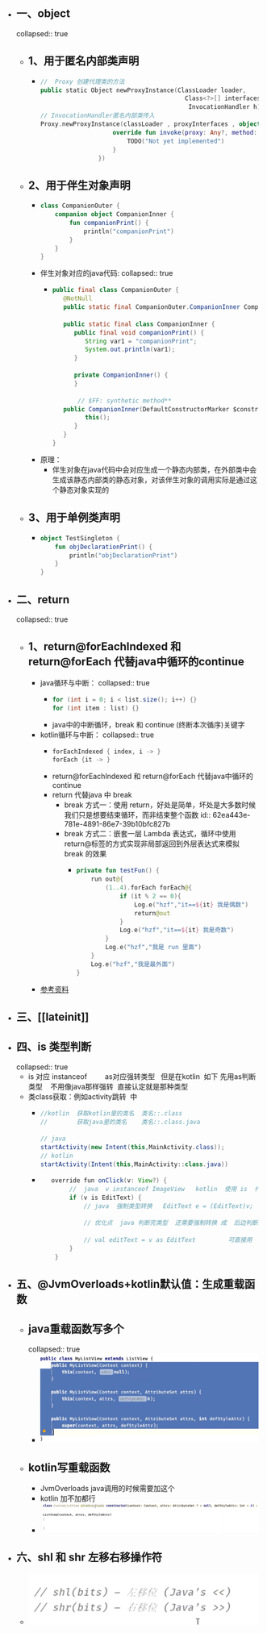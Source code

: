 - ## 一、object
  collapsed:: true
	- ## 1、用于匿名内部类声明
		- ```kotlin
		  //  Proxy 创建代理类的方法
		  public static Object newProxyInstance(ClassLoader loader,
		                                          Class<?>[] interfaces,
		                                           InvocationHandler h)
		  // InvocationHandler匿名内部类传入
		  Proxy.newProxyInstance(classLoader , proxyInterfaces , object :InvocationHandler{
		                      override fun invoke(proxy: Any?, method: Method?, args: Array<out Any>?): Any {
		                          TODO("Not yet implemented")
		                      }
		                  })
		  ```
	- ## 2、用于伴生对象声明
		- ```kotlin
		  class CompanionOuter {
		      companion object CompanionInner {
		          fun companionPrint() {
		              println("companionPrint")
		          }
		      }
		  }
		  
		  ```
		- 伴生对象对应的java代码:
		  collapsed:: true
			- ```java
			  public final class CompanionOuter {
			     @NotNull
			     public static final CompanionOuter.CompanionInner CompanionInner = new CompanionOuter.CompanionInner((DefaultConstructorMarker)null);
			  
			     public static final class CompanionInner {
			        public final void companionPrint() {
			           String var1 = "companionPrint";
			           System.out.println(var1);
			        }
			  
			        private CompanionInner() {
			        }
			  
			         // $FF: synthetic method**
			     public CompanionInner(DefaultConstructorMarker $constructor_marker) {
			           this();
			        }
			     }
			  }
			  ```
		- 原理：
			- 伴生对象在java代码中会对应生成一个静态内部类，在外部类中会生成该静态内部类的静态对象，对该伴生对象的调用实际是通过这个静态对象实现的
	- ## 3、用于单例类声明
		- ```kotlin
		  object TestSingleton {
		      fun objDeclarationPrint() {
		          println("objDeclarationPrint")
		      }
		  }
		  ```
- ## 二、return
  collapsed:: true
	- ## 1、return@forEachIndexed 和 return@forEach 代替java中循环的continue
		- java循环与中断：
		  collapsed:: true
			- ```java
			  for (int i = 0; i < list.size(); i++) {}
			  for (int item : list) {}
			  ```
			- java中的中断循环，break 和 continue (终断本次循序)关键字
		- kotlin循环与中断：
		  collapsed:: true
			- ```kotlin
			  forEachIndexed { index, i -> }
			  forEach {it -> }
			  ```
			- return@forEachIndexed 和 return@forEach 代替java中循环的continue
			- return 代替java 中 break
				- break 方式一：使用 return，好处是简单，坏处是大多数时候我们只是想要结束循环，而非结束整个函数
				  id:: 62ea443e-781e-4891-86e7-39b10bfc827b
				- break 方式二：嵌套一层 Lambda 表达式，循环中使用 return@标签的方式实现非局部返回到外层表达式来模拟 break 的效果
					- ```kotlin
					  private fun testFun() {
					      run out@{
					          (1..4).forEach forEach@{
					              if (it % 2 == 0){
					                  Log.e("hzf","it==${it} 我是偶数")
					                  return@out
					              }
					              Log.e("hzf","it==${it} 我是奇数")
					          }
					          Log.e("hzf","我是 run 里面")
					      }
					      Log.e("hzf","我是最外面")
					  }
					  
					  ```
		- [参考资料](https://blog.csdn.net/Nicholas1hzf/article/details/123621523)
- ## 三、[[lateinit]]
- ## 四、is 类型判断
  collapsed:: true
	- is 对应 instanceof         as对应强转类型   但是在kotlin  如下 先用as判断类型    不用像java那样强转  直接认定就是那种类型
	- 类class获取：例如activity跳转  中
		- ```java
		  //kotlin  获取kotlin里的类名  类名::.class
		  //        获取java里的类名    类名::.class.java
		   
		  // java 
		  startActivity(new Intent(this,MainActivity.class));
		  // kotlin
		  startActivity(Intent(this,MainActivity::class.java))
		  ```
		- ```java
		     override fun onClick(v: View?) {
		          //  java  v instanceof ImageView   kotlin  使用 is  代替  instanceof
		          if (v is EditText) {
		              // java  强制类型转换   EditText e = (EditText)v;
		              
		              // 优化点  java 判断完类型  还需要强制转换 成  后边判断的类型   kotlin 不需要
		   
		              // val editText = v as EditText         可直接用
		          }
		      }
		  ```
- ## 五、@JvmOverloads+kotlin默认值：生成重载函数
	- ## java重载函数写多个
	  collapsed:: true
		- ![image.png](../assets/image_1690432507688_0.png)
	- ## kotlin写重载函数
		- JvmOverloads java调用的时候需要加这个
		- kotlin 加不加都行
		- ![image.png](../assets/image_1690432568801_0.png)
- ## 六、shl  和 shr  左移右移操作符
	- ![image.png](../assets/image_1690432635049_0.png)